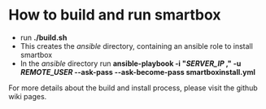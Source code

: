 # How to build and run smartbox
* run __./build.sh__
* This creates the _ansible_ directory, containing an ansible role to install smartbox
* In the _ansible_ directory run __ansible-playbook -i "*SERVER_IP* ," -u *REMOTE_USER* --ask-pass --ask-become-pass smartboxinstall.yml__

For more details about the build and install process, please visit the github wiki pages.
